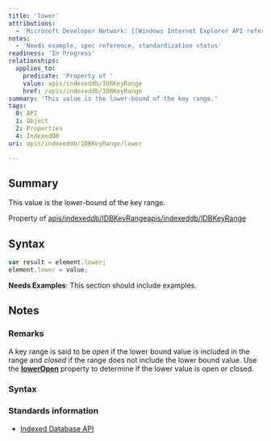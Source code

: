 ```yaml
---
title: 'lower'
attributions:
  - 'Microsoft Developer Network: [[Windows Internet Explorer API reference](http://msdn.microsoft.com/en-us/library/ie/hh828809%28v=vs.85%29.aspx) Article]'
notes:
  - 'Needs example, spec reference, standardization status'
readiness: 'In Progress'
relationships:
  applies_to:
    predicate: 'Property of '
    value: apis/indexeddb/IDBKeyRange
    href: /apis/indexeddb/IDBKeyRange
summary: 'This value is the lower-bound of the key range.'
tags:
  0: API
  1: Object
  2: Properties
  4: IndexedDB
uri: apis/indexeddb/IDBKeyRange/lower

---
```

## Summary

This value is the lower-bound of the key range.

Property of [apis/indexeddb/IDBKeyRange](/apis/indexeddb/IDBKeyRange)[apis/indexeddb/IDBKeyRange](/apis/indexeddb/IDBKeyRange)

## Syntax

``` js
var result = element.lower;
element.lower = value;
```

**Needs Examples**: This section should include examples.

## Notes

### Remarks

A key range is said to be *open* if the lower bound value is included in the range and *closed* if the range does not include the lower bound value. Use the [**lowerOpen**](/apis/indexeddb/IDBKeyRange/lowerOpen) property to determine if the lower value is open or closed.

### Syntax

### Standards information

-   [Indexed Database API](http://go.microsoft.com/fwlink/p/?LinkId=224519)
